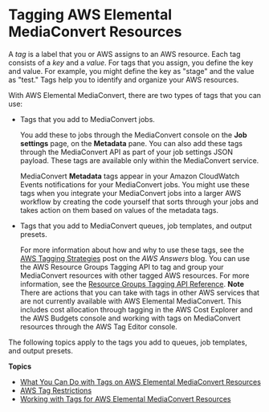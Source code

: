 # Tagging AWS Elemental MediaConvert Resources<a name="tagging-resources"></a>

A *tag* is a label that you or AWS assigns to an AWS resource\. Each tag consists of a *key* and a *value*\. For tags that you assign, you define the key and value\. For example, you might define the key as "stage" and the value as "test\." Tags help you to identify and organize your AWS resources\. 

With AWS Elemental MediaConvert, there are two types of tags that you can use:
+ Tags that you add to MediaConvert jobs\. 

  You add these to jobs through the MediaConvert console on the **Job settings** page, on the **Metadata** pane\. You can also add these tags through the MediaConvert API as part of your job settings JSON payload\. These tags are available only within the MediaConvert service\.

  MediaConvert **Metadata** tags appear in your Amazon CloudWatch Events notifications for your MediaConvert jobs\. You might use these tags when you integrate your MediaConvert jobs into a larger AWS workflow by creating the code yourself that sorts through your jobs and takes action on them based on values of the metadata tags\.
+ Tags that you add to MediaConvert queues, job templates, and output presets\.

   For more information about how and why to use these tags, see the [AWS Tagging Strategies](https://aws.amazon.com/answers/account-management/aws-tagging-strategies/) post on the *AWS Answers* blog\. You can use the AWS Resource Groups Tagging API to tag and group your MediaConvert resources with other tagged AWS resources\. For more information, see the [Resource Groups Tagging API Reference](https://docs.aws.amazon.com/resourcegroupstagging/latest/APIReference/Welcome.html)\.
**Note**  
There are actions that you can take with tags in other AWS services that are not currently available with AWS Elemental MediaConvert\. This includes cost allocation through tagging in the AWS Cost Explorer and the AWS Budgets console and working with tags on MediaConvert resources through the AWS Tag Editor console\.

The following topics apply to the tags you add to queues, job templates, and output presets\.

**Topics**
+ [What You Can Do with Tags on AWS Elemental MediaConvert Resources](access-options-tagris.md)
+ [AWS Tag Restrictions](resource-tagging-restrictions.md)
+ [Working with Tags for AWS Elemental MediaConvert Resources](resource-tagging-instructions.md)